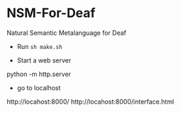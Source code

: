 # NSM-For-Deaf
Natural Semantic Metalanguage for Deaf

* Run `sh make.sh`

* Start a web server

python -m http.server

* go to localhost

http://locahost:8000/
http://locahost:8000/interface.html
